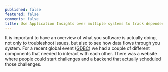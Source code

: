```yaml
---
published: false
featured: false
comments: false
title: Use Application Insights over multiple systems to track dependencies
---
```

It is important to have an overview of what you software is actually doing, not only to troubleshoot issues, but also to see how data flows through you system. For a recent global event ([GDBC](https://globaldevopsbootcamp.com/)) we had a couple of different components that needed to interact with each other. 
There was a website where people could start challenges and a backend that actually scheduled those challenges. 
